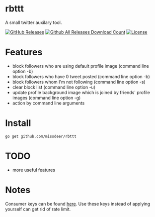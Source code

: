 # rbttt
A small twitter auxilary tool.

[![GitHub Releases](https://img.shields.io/github/release/missdeer/rbttt.svg?maxAge=2592000)](https://github.com/missdeer/rbttt/releases) 
[![Github All Releases Download Count](https://img.shields.io/github/downloads/missdeer/rbttt/total.svg)](https://github.com/missdeer/rbttt/releases) 
[![License](https://img.shields.io/badge/license-MIT-blue.svg)](https://raw.githubusercontent.com/missdeer/rbttt/master/LICENSE)

# Features 

- block followers who are using default profile image (command line option -b)
- block followers who have 0 tweet posted (command line option -b)
- block followers whom I'm not following (command line option -s)
- clear block list (command line option -u)
- update profile background image which is joined by friends' profile images (command line option -g)
- action by command line arguments

# Install

```golang
go get github.com/missdeer/rbttt
```

# TODO

- more useful features

# Notes

Consumer keys can be found [here](https://gist.github.com/mariotaku/5465786). Use these keys instead of applying yourself can get rid of rate limit.
